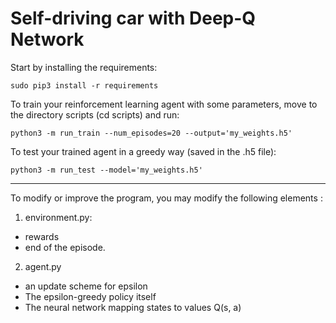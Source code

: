 # Self-driving car with Deep-Q Network

Start by installing the requirements:
```
sudo pip3 install -r requirements
```

To train your reinforcement learning agent with some parameters, move to the directory scripts (cd scripts) and run:
```
python3 -m run_train --num_episodes=20 --output='my_weights.h5'
```

To test your trained agent in a greedy way (saved in the .h5 file):
```
python3 -m run_test --model='my_weights.h5'
```

-----------------

To modify or improve the program, you may modify the following elements :

1. environment.py:
  - rewards
  - end of the episode.
2. agent.py
  - an update scheme for epsilon
  - The epsilon-greedy policy itself
  - The neural network mapping states to values Q(s, a)

<!--stackedit_data:
eyJoaXN0b3J5IjpbMjA5MjM2NjI3Nl19
-->

